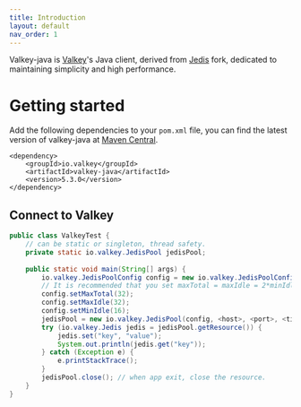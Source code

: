 ```yaml
---
title: Introduction
layout: default
nav_order: 1
---
```


Valkey-java is [Valkey](https://github.com/valkey-io/valkey)'s Java client, derived from [Jedis](https://github.com/redis/jedis) fork, dedicated to maintaining simplicity and high performance.

# Getting started
Add the following dependencies to your `pom.xml` file, you can find the latest version of valkey-java at [Maven Central](https://central.sonatype.com/artifact/io.valkey/valkey-java).
```
<dependency>
    <groupId>io.valkey</groupId>
    <artifactId>valkey-java</artifactId>
    <version>5.3.0</version>
</dependency>
```

## Connect to Valkey
```java
public class ValkeyTest {
    // can be static or singleton, thread safety.
    private static io.valkey.JedisPool jedisPool;
    
    public static void main(String[] args) {
        io.valkey.JedisPoolConfig config = new io.valkey.JedisPoolConfig();
        // It is recommended that you set maxTotal = maxIdle = 2*minIdle for best performance
        config.setMaxTotal(32);
        config.setMaxIdle(32);
        config.setMinIdle(16);
        jedisPool = new io.valkey.JedisPool(config, <host>, <port>, <timeout>, <password>);
        try (io.valkey.Jedis jedis = jedisPool.getResource()) {
            jedis.set("key", "value");
            System.out.println(jedis.get("key"));
        } catch (Exception e) {
            e.printStackTrace();
        }
        jedisPool.close(); // when app exit, close the resource.
    }
}
```